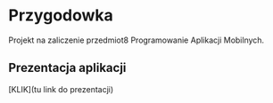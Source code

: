 # Przygodowka

Projekt na zaliczenie przedmiot8 Programowanie Aplikacji Mobilnych.

## Prezentacja aplikacji

[KLIK](tu link do prezentacji)
